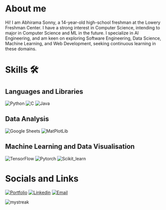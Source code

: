 # About me

Hi! I am Abhirama Sonny, a 14-year-old high-school freshman at the Lowery Freshman Center. I have a strong interest in Computer Science, intending to major in Computer Science and ML in the future. I specialize in AI Engineering, and am keen on exploring Software Engineering, Data Science, Machine Learning, and Web Development, seeking continuous learning in these domains.

# Skills 🛠 

## Languages and Libraries
![Python](https://img.shields.io/badge/Python-FFD43B?style=for-the-badge&logo=python&logoColor=blue)
![C](https://img.shields.io/badge/c-%2300599C.svg?style=for-the-badge&logo=c&logoColor=white)
![Java](https://img.shields.io/badge/Java-ED8B00?style=for-the-badge&logo=openjdk&logoColor=white)


## Data Analysis
![Google Sheets](https://img.shields.io/badge/Google%20Sheets-34A853?style=for-the-badge&logo=google-sheets&logoColor=white)
![MatPlotLib](https://img.shields.io/badge/Mat%20Plot%20Lib-34A853?style=for-the-badge&logo=plt&logoColor=white)

## Machine Learning and Data Visualisation 
![TensorFlow](https://img.shields.io/badge/TensorFlow-FF6F00?style=for-the-badge&logo=TensorFlow&logoColor=white)
![Pytorch](https://img.shields.io/badge/PyTorch-EE4C2C?style=for-the-badge&logo=PyTorch&logoColor=white)
![Scikit_learn](https://img.shields.io/badge/scikit_learn-F7931E?style=for-the-badge&logo=scikit-learn&logoColor=white)


# Socials and Links 
[![Portfolio](https://img.shields.io/badge/my_portfolio-000?style=for-the-badge&logo=ko-fi&logoColor=white)](https://abhiramasonny.github.io/) 
[![Linkedin](https://img.shields.io/badge/linkedin-0A66C2?style=for-the-badge&logo=linkedin&logoColor=white)](https://www.linkedin.com/in/abhirama-sonny-90452127b/)
[![Email](https://img.shields.io/badge/Gmail-D14836?style=for-the-badge&logo=gmail&logoColor=white)](mailto:abhirama.sonny@gmail.com)
<div>

  <img src="https://github-readme-streak-stats.herokuapp.com/?user=abhiramasonny&theme=tokyonight" alt="mystreak"/>
<!--<a href="https://github.com/anuraghazra/github-readme-stats">
  <img height=200 align="center" src="https://github-readme-stats.vercel.app/api?username=abhiramasonny&show_icons=true&theme=dark" />
</a>
<a href="https://github.com/anuraghazra/convoychat">
  <img height=200 align="center" src="https://github-readme-stats.vercel.app/api/top-langs?username=abhiramasonny&layout=compact&langs_count=8&card_width=320&show_icons=true&theme=dark" />
</a>
</div>
<div>
<a href="https://github.com/abhiramasonny/jaithon" align="center">
  <img align="center" src="https://github-readme-stats.vercel.app/api/pin/?username=ISEF-ScienceFair-Projects&repo=SciFair&show_icons=true&theme=dark" />
</a>

<a href="https://github.com/abhiramasonny/jaithon" align="center">
  <img align="center" src="https://github-readme-stats.vercel.app/api/pin/?username=abhiramasonny&repo=jaithon&show_icons=true&theme=dark" />
</a>-->

</div>

